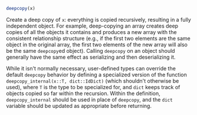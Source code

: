 ```julia
deepcopy(x)
```

Create a deep copy of `x`: everything is copied recursively, resulting in a fully independent object. For example, deep-copying an array creates deep copies of all the objects it contains and produces a new array with the consistent relationship structure (e.g., if the first two elements are the same object in the original array, the first two elements of the new array will also be the same `deepcopy`ed object). Calling `deepcopy` on an object should generally have the same effect as serializing and then deserializing it.

While it isn't normally necessary, user-defined types can override the default `deepcopy` behavior by defining a specialized version of the function `deepcopy_internal(x::T, dict::IdDict)` (which shouldn't otherwise be used), where `T` is the type to be specialized for, and `dict` keeps track of objects copied so far within the recursion. Within the definition, `deepcopy_internal` should be used in place of `deepcopy`, and the `dict` variable should be updated as appropriate before returning.
